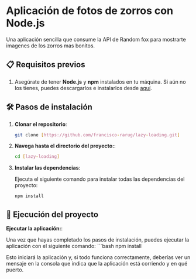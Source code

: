 # Aplicación de fotos de zorros con Node.js

Una aplicación sencilla que consume la API de Random fox para mostrarte imagenes de los zorros mas bonitos.

## 📋 Requisitos previos

1. Asegúrate de tener **Node.js** y **npm** instalados en tu máquina. Si aún no los tienes, puedes descargarlos e instalarlos desde [aquí](https://nodejs.org/).

## 🛠️ Pasos de instalación

1. **Clonar el repositorio**:

   ```bash
   git clone [https://github.com/francisco-rarug/lazy-loading.git]

2. **Navega hasta el directorio del proyecto:**:

    ```bash
    cd [lazy-loading]
    

3. **Instalar las dependencias**:

    Ejecuta el siguiente comando para instalar todas las dependencias del proyecto:

    ```bash
    npm install
    
## 🚀 Ejecución del proyecto

**Ejecutar la aplicación:**:

Una vez que hayas completado los pasos de instalación, puedes ejecutar la aplicación con el siguiente comando:
        ```bash
        npm install

Esto iniciará la aplicación y, si todo funciona correctamente, deberías ver un mensaje en la consola que indica que la aplicación está corriendo y en qué puerto.

